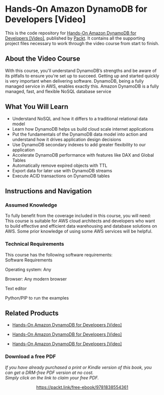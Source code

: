 # Hands-On Amazon DynamoDB for Developers [Video]
This is the code repository for [Hands-On Amazon DynamoDB for Developers [Video]](https://www.packtpub.com/big-data-and-business-intelligence/hands-amazon-dynamodb-developers-video?utm_source=github&utm_medium=repository&utm_campaign=9781838554361), published by [Packt](https://www.packtpub.com/?utm_source=github). It contains all the supporting project files necessary to work through the video course from start to finish.
## About the Video Course
With this course, you'll understand DynamoDB’s strengths and be aware of its pitfalls to ensure you're set up to succeed. Getting up and started quickly is very important when delivering software. DynamoDB, being a fully managed service in AWS, enables exactly this. Amazon DynamoDB is a fully managed, fast, and flexible NoSQL database service

<H2>What You Will Learn</H2>
<DIV class=book-info-will-learn-text>
<UL>
<LI>Understand NoSQL and how it differs to a traditional relational data model 
<LI>Learn how DynamoDB helps us build cloud scale internet applications 
<LI>Put the fundamentals of the DynamoDB data model into action and understand how it drives application design decisions 
<LI>Use DynamoDB secondary indexes to add greater flexibility to our application 
<LI>Accelerate DynamoDB performance with features like DAX and Global Tables 
<LI>Automatically remove expired objects with TTL 
<LI>Export data for later use with DynamoDB streams 
<LI>Execute ACID transactions on DynamoDB tables </LI></UL></DIV>

## Instructions and Navigation
### Assumed Knowledge
To fully benefit from the coverage included in this course, you will need:<br/>
This course is suitable for AWS cloud architects and developers who want to build effective and efficient data warehousing and database solutions on AWS. 
Some prior knowledge of using some AWS services will be helpful.
### Technical Requirements
This course has the following software requirements:<br/>
Software Requirements

Operating system: Any



Browser: Any modern browser



Text editor



Python/PIP to run the examples



## Related Products
* [Hands-On Amazon DynamoDB for Developers [Video]](https://www.packtpub.com/big-data-and-business-intelligence/hands-amazon-dynamodb-developers-video?utm_source=github&utm_medium=repository&utm_campaign=9781838554361)

* [Hands-On Amazon DynamoDB for Developers [Video]](https://www.packtpub.com/big-data-and-business-intelligence/hands-amazon-dynamodb-developers-video?utm_source=github&utm_medium=repository&utm_campaign=9781838554361)

* [Hands-On Amazon DynamoDB for Developers [Video]](https://www.packtpub.com/big-data-and-business-intelligence/hands-amazon-dynamodb-developers-video?utm_source=github&utm_medium=repository&utm_campaign=9781838554361)

### Download a free PDF

 <i>If you have already purchased a print or Kindle version of this book, you can get a DRM-free PDF version at no cost.<br>Simply click on the link to claim your free PDF.</i>
<p align="center"> <a href="https://packt.link/free-ebook/9781838554361">https://packt.link/free-ebook/9781838554361 </a> </p>